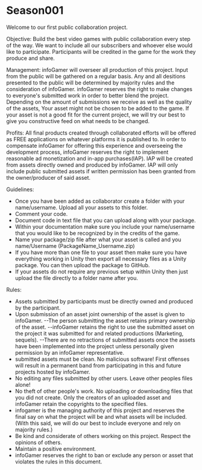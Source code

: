 # Season001
Welcome to our first public collaboration project.

Objective:
Build the best video games with public collaboration every step of the way. We want to include all our subscribers and whoever else would like to participate. Participants will be credited in the game for the work they produce and share.

Management:
infoGamer will overseer all production of this project. Input from the public will be gathered on a regular basis. Any and all desitions presented to the public will be determined by majority rules and the consideration of infoGamer. infoGamer reserves the right to make changes to everyone's submitted work in order to better blend the project. Depending on the amount of submissions we receive as well as the quality of the assets, Your asset might not be chosen to be added to the game. If your asset is not a good fit for the current project, we will try our best to give you constructive feed on what needs to be changed.

Profits:
All final products created through collaborated efforts will be offered as FREE applications on whatever platforms it is published to. In order to compensate infoGamer for offering this experience and overseeing the development process, infoGamer reserves the right to implement reasonable ad monetization and in-app purchases(IAP). IAP will be created from assets directly owned and produced by infoGamer. IAP will only include public submitted assets if written permission has been granted from the owner/producer of said asset.

Guidelines: 
- Once you have been added as collaborator create a folder with your name/username. Upload all your assets to this folder.
- Comment your code.
- Document code in text file that you can upload along with your package.
- Within your documentation make sure you include your name/username that you would like to be recognized by in the credits of the game.
- Name your package/zip file after what your asset is called and you name/Username (PackageName_Username.zip)
- If you have more than one file to your asset then make sure you have everything working in Unity then export all necessary files as a Unity package. You can then upload the package to GitHub.
- If your assets do not require any previous setup within Unity then just upload the file directly to a folder name after you.  

Rules:
- Assets submitted by participants must be directly owned and produced by the participant.
- Upon submission of an asset joint ownership of the asset is given to infoGamer.
  --The person submitting the asset retains primary ownership of the asset.
  --infoGamer retains the right to use the submitted asset on the project it was submitted for and related productions (Marketing, sequels).
  --There are no retractions of submitted assets once the assets have been implemented into the project unless personally given permission by an infoGamer representative.
- submitted assets must be clean. No malicious software! First offenses will result in a permanent band from participating in this and future projects hosted by infoGamer.
- No editing any files submitted by other users. Leave other peoples files alone! 
- No theft of other people's work. No uploading or downloading files that you did not create. Only the creators of an uploaded asset and infoGamer retain the copyrights to the specified files.
- infogamer is the managing authority of this project and reserves the final say on what the project will be and what assets will be included. (With this said, we will do our best to include everyone and rely on majority rules.)
- Be kind and considerate of others working on this project. Respect the opinions of others.
- Maintain a positive environment. 
- infoGamer reserves the right to ban or exclude any person or asset that violates the rules in this document.

